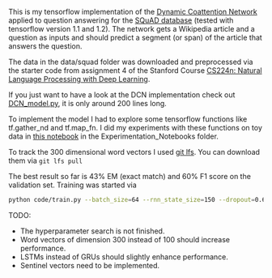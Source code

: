 This is my tensorflow implementation of the [Dynamic Coattention Network](https://arxiv.org/abs/1611.01604) applied to question answering for the [SQuAD database](https://rajpurkar.github.io/SQuAD-explorer/) (tested with tensorflow version 1.1 and 1.2). The network gets a Wikipedia article and a question as inputs and should predict a segment (or span) of the article that answers the question.
 
The data in the data/squad folder was downloaded and preprocessed via the starter code from assignment 4 of the Stanford Course [CS224n: Natural Language Processing with Deep Learning](http://web.stanford.edu/class/cs224n/).

If you just want to have a look at the DCN implementation check out [DCN\_model.py](code/DCN_model.py), it is only around 200 lines long.

To implement the model I had to explore some tensorflow functions like tf.gather\_nd and tf.map\_fn. I did my experiments with these functions on toy data in [this notebook](Experimentation_Notebooks/toy_data_examples_for_tile_map_fn_gather_nd_etc.ipynb) in the Experimentation\_Notebooks folder.

To track the 300 dimensional word vectors I used [git lfs](https://git-lfs.github.com/). You can download them via ```git lfs pull```

The best result so far is 43% EM (exact match) and 60% F1 score on the validation set. Training was started via
```bash
python code/train.py --batch_size=64 --rnn_state_size=150 --dropout=0.6
```
TODO:

- The hyperparameter search is not finished.
- Word vectors of dimension 300 instead of 100 should increase performance.
- LSTMs instead of GRUs should slightly enhance performance. 
- Sentinel vectors need to be implemented.

